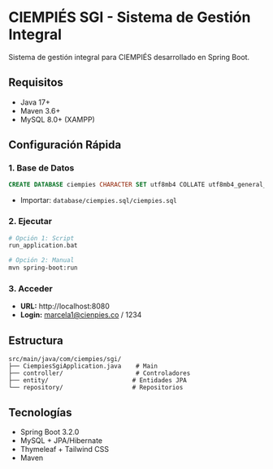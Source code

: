 # CIEMPIÉS SGI - Sistema de Gestión Integral

Sistema de gestión integral para CIEMPIÉS desarrollado en Spring Boot.

## Requisitos

- Java 17+
- Maven 3.6+
- MySQL 8.0+ (XAMPP)

## Configuración Rápida

### 1. Base de Datos
```sql
CREATE DATABASE ciempies CHARACTER SET utf8mb4 COLLATE utf8mb4_general_ci;
```
- Importar: `database/ciempies.sql/ciempies.sql`

### 2. Ejecutar
```bash
# Opción 1: Script
run_application.bat

# Opción 2: Manual
mvn spring-boot:run
```

### 3. Acceder
- **URL:** http://localhost:8080
- **Login:** marcela1@cienpies.co / 1234

## Estructura

```
src/main/java/com/ciempies/sgi/
├── CiempiesSgiApplication.java    # Main
├── controller/                    # Controladores
├── entity/                       # Entidades JPA
└── repository/                   # Repositorios
```

## Tecnologías

- Spring Boot 3.2.0
- MySQL + JPA/Hibernate
- Thymeleaf + Tailwind CSS
- Maven
